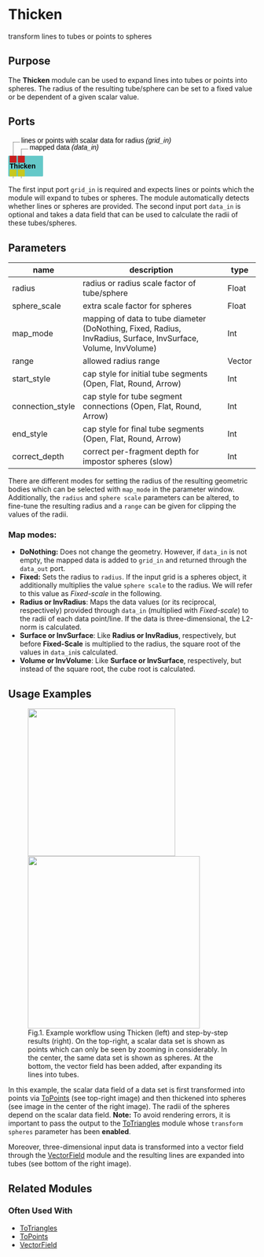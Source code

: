 
# Thicken
transform lines to tubes or points to spheres

## Purpose

The **Thicken** module can be used to expand lines into tubes or points into spheres. The radius of the resulting tube/sphere can be set to a fixed value or be dependent of a given scalar value.

## Ports

<svg width="50.599999999999994em" height="8.6em" >
<style>.text { font: normal 1.0em sans-serif;}tspan{ font: italic 1.0em sans-serif;}.moduleName{ font: bold 1.0em sans-serif;}</style>
<rect x="0em" y="2.8em" width="5.06em" height="3.0em" rx="0.1em" ry="0.1em" style="fill:#64c8c8ff;" />
<rect x="0.2em" y="2.8em" width="1.0em" height="1.0em" rx="0.0em" ry="0.0em" style="fill:#c81e1eff;" >
<title>grid_in</title></rect>
<rect x="0.7em" y="0.7999999999999998em" width="0.03333333333333333em" height="2.0em" rx="0.0em" ry="0.0em" style="fill:#000000;" />
<rect x="0.7em" y="0.7999999999999998em" width="1.0em" height="0.03333333333333333em" rx="0.0em" ry="0.0em" style="fill:#000000;" />
<text x="1.9em" y="0.8999999999999998em" class="text" >lines or points with scalar data for radius<tspan> (grid_in)</tspan></text>
<rect x="1.4em" y="2.8em" width="1.0em" height="1.0em" rx="0.0em" ry="0.0em" style="fill:#c81e1eff;" >
<title>data_in</title></rect>
<rect x="1.9em" y="1.7999999999999998em" width="0.03333333333333333em" height="1.0em" rx="0.0em" ry="0.0em" style="fill:#000000;" />
<rect x="1.9em" y="1.7999999999999998em" width="1.0em" height="0.03333333333333333em" rx="0.0em" ry="0.0em" style="fill:#000000;" />
<text x="3.0999999999999996em" y="1.9em" class="text" >mapped data<tspan> (data_in)</tspan></text>
<text x="0.2em" y="4.65em" class="moduleName" >Thicken</text><rect x="0.2em" y="4.8em" width="1.0em" height="1.0em" rx="0.0em" ry="0.0em" style="fill:#c8c81eff;" >
<title>grid_out</title></rect>
<rect x="0.7em" y="5.8em" width="0.03333333333333333em" height="2.0em" rx="0.0em" ry="0.0em" style="fill:#000000;" />
<rect x="0.7em" y="7.8em" width="1.0em" height="0.03333333333333333em" rx="0.0em" ry="0.0em" style="fill:#000000;" />
<text x="1.9em" y="7.8999999999999995em" class="text" >tubes or spheres<tspan> (grid_out)</tspan></text>
<rect x="1.4em" y="4.8em" width="1.0em" height="1.0em" rx="0.0em" ry="0.0em" style="fill:#c8c81eff;" >
<title>data_out</title></rect>
<rect x="1.9em" y="5.8em" width="0.03333333333333333em" height="1.0em" rx="0.0em" ry="0.0em" style="fill:#000000;" />
<rect x="1.9em" y="6.8em" width="1.0em" height="0.03333333333333333em" rx="0.0em" ry="0.0em" style="fill:#000000;" />
<text x="3.0999999999999996em" y="6.8999999999999995em" class="text" >tubes or spheres with mapped data<tspan> (data_out)</tspan></text>
</svg>

The first input port `grid_in` is required and expects lines or points which the module will expand to tubes or spheres. The module automatically detects whether lines or spheres are provided.
    The second input port `data_in` is optional and takes a data field that can be used to calculate the radii of these tubes/spheres.


## Parameters
|name|description|type|
|-|-|-|
|radius|radius or radius scale factor of tube/sphere|Float|
|sphere_scale|extra scale factor for spheres|Float|
|map_mode|mapping of data to tube diameter (DoNothing, Fixed, Radius, InvRadius, Surface, InvSurface, Volume, InvVolume)|Int|
|range|allowed radius range|Vector|
|start_style|cap style for initial tube segments (Open, Flat, Round, Arrow)|Int|
|connection_style|cap style for tube segment connections (Open, Flat, Round, Arrow)|Int|
|end_style|cap style for final tube segments (Open, Flat, Round, Arrow)|Int|
|correct_depth|correct per-fragment depth for impostor spheres (slow)|Int|

There are different modes for setting the radius of the resulting geometric bodies which can be selected with `map_mode` in the parameter window. Additionally, the `radius` and `sphere scale` parameters can be altered, to fine-tune the resulting radius and a `range` can be given for clipping the values of the radii.

### Map modes:
- **DoNothing:** Does not change the geometry. However, if `data_in` is not empty, the mapped data is added to `grid_in` and returned through the `data_out` port.
- **Fixed:** Sets the radius to `radius`. If the input grid is a spheres object, it additionally multiplies the value `sphere scale` to the radius. We will refer to this value as *Fixed-scale* in the following.
- **Radius or InvRadius**: Maps the data values (or its reciprocal, respectively) provided through `data_in` (multiplied with *Fixed-scale*) to the radii of each data point/line. If the data is three-dimensional, the L2-norm is calculated.
- **Surface or InvSurface**: Like **Radius or InvRadius**, respectively, but before **Fixed-Scale** is multiplied to the radius, the square root of the values in `data_in`is calculated.
- **Volume or InvVolume**: Like **Surface or InvSurface**, respectively, but instead of the square root, the cube root is calculated.

## Usage Examples

<figure float="left">
    <img src="../../../../module/geometry/Thicken/thickenWorkflow.png" width=300/>
    <img src="../../../../module/geometry/Thicken/thickenExampleResult.png" width=350/>
    <figcaption>Fig.1. Example workflow using Thicken (left) and step-by-step results (right). On the top-right, a scalar data set is shown as points which can only be seen by zooming in considerably. In the center, the same data set is shown as spheres. At the bottom, the vector field has been added, after expanding its lines into tubes.</figcaption>
</figure>

In this example, the scalar data field of a data set is first transformed into points via [ToPoints](ToPoints.md) (see top-right image) and then thickened into spheres (see image in the center of the right image). The radii of the spheres depend on the scalar data field.
**Note:** To avoid rendering errors, it is important to pass the output to the [ToTriangles](ToTriangles.md) module whose `transform spheres` parameter has been **enabled**.

Moreover, three-dimensional input data is transformed into a vector field through the [VectorField](VectorField.md) module and the resulting lines are expanded into tubes (see bottom of the right image).

## Related Modules

### Often Used With

- [ToTriangles](ToTriangles.md)
- [ToPoints](ToPoints.md)
- [VectorField](VectorField.md)
